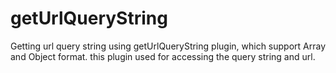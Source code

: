 getUrlQueryString
========

Getting url query string using getUrlQueryString plugin, which support Array and Object format.
this plugin used for accessing the query string and url.

 

